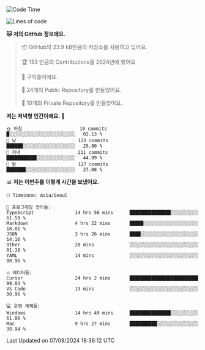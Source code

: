   <!--START_SECTION:waka-->
![Code Time](http://img.shields.io/badge/Code%20Time-783%20hrs%2017%20mins-blue)

![Lines of code](https://img.shields.io/badge/%EC%A0%80%EB%8A%94%20%EC%97%AC%ED%83%9C%EA%B9%8C%EC%A7%80%20-404.0%20thousand%20%EC%A4%84%EC%9D%98%20%EC%BD%94%EB%93%9C%EB%A5%BC%20%EC%9E%91%EC%84%B1%ED%96%88%EC%96%B4%EC%9A%94.-blue)

**🐱 저의 GitHub 정보에요.** 

> 📦 GitHub의 23.9 kB만큼의 저장소를 사용하고 있어요. 
 > 
> 🏆 153 만큼의 Contributions을 2024년에 했어요
 > 
> 💼 구직중이에요.
 > 
> 📜 24개의 Public Repository를 만들었어요. 
 > 
> 🔑 10개의 Private Repository를 만들었어요. 
 > 
**저는 저녁형 인간이에요. 🦉** 

```text
🌞 아침                     10 commits          █░░░░░░░░░░░░░░░░░░░░░░░░   02.13 % 
🌆 낮　                     121 commits         ██████░░░░░░░░░░░░░░░░░░░   25.80 % 
🌃 저녁                     211 commits         ███████████░░░░░░░░░░░░░░   44.99 % 
🌙 밤　                     127 commits         ███████░░░░░░░░░░░░░░░░░░   27.08 % 
```


📊 **저는 이번주를 이렇게 시간을 보냈어요.** 

```text
🕑︎ Timezone: Asia/Seoul

💬 프로그래밍 언어들: 
TypeScript               14 hrs 56 mins      ███████████████░░░░░░░░░░   61.59 % 
Markdown                 4 hrs 22 mins       █████░░░░░░░░░░░░░░░░░░░░   18.01 % 
JSON                     3 hrs 26 mins       ████░░░░░░░░░░░░░░░░░░░░░   14.16 % 
Other                    20 mins             ░░░░░░░░░░░░░░░░░░░░░░░░░   01.38 % 
YAML                     14 mins             ░░░░░░░░░░░░░░░░░░░░░░░░░   00.96 % 

🔥 에디터들: 
Cursor                   24 hrs 2 mins       █████████████████████████   99.04 % 
VS Code                  13 mins             ░░░░░░░░░░░░░░░░░░░░░░░░░   00.96 % 

💻 운영 체제들: 
Windows                  14 hrs 49 mins      ███████████████░░░░░░░░░░   61.06 % 
Mac                      9 hrs 27 mins       ██████████░░░░░░░░░░░░░░░   38.94 % 
```


 Last Updated on 07/09/2024 18:36:12 UTC
<!--END_SECTION:waka-->
